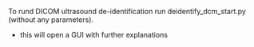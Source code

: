 To rund DICOM ultrasound de-identification run deidentify_dcm_start.py (without any parameters).
- this will open a GUI with further explanations
